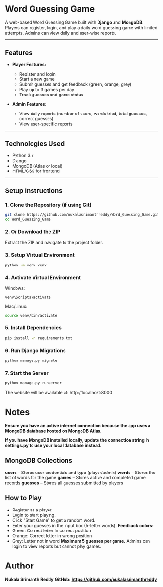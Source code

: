 # Word Guessing Game

A web-based Word Guessing Game built with **Django** and **MongoDB**. Players can register, login, and play a daily word guessing game with limited attempts. Admins can view daily and user-wise reports.

---

## Features

- **Player Features:**
  - Register and login
  - Start a new game
  - Submit guesses and get feedback (green, orange, grey)
  - Play up to 3 games per day
  - Track guesses and game status

- **Admin Features:**
  - View daily reports (number of users, words tried, total guesses, correct guesses)
  - View user-specific reports

---

## Technologies Used

- Python 3.x  
- Django  
- MongoDB (Atlas or local)  
- HTML/CSS for frontend  

---

## Setup Instructions

### 1. Clone the Repository (if using Git)
```bash
git clone https://github.com/nukalasrimanthreddy/Word_Guessing_Game.git
cd Word_Guessing_Game
```
### 2. Or Download the ZIP
Extract the ZIP and navigate to the project folder.
### 3. Setup Virtual Environment
```bash
python -m venv venv
```
### 4. Activate Virtual Environment
Windows:
```bash
venv\Scripts\activate
```
Mac/Linux:
```bash
source venv/bin/activate
```
### 5. Install Dependencies
```bash
pip install -r requirements.txt
```
### 6. Run Django Migrations
```bash
python manage.py migrate
```
### 7. Start the Server
```bash
python manage.py runserver
```
The website will be available at: http://localhost:8000
# Notes
**Ensure you have an active internet connection because the app uses a MongoDB database hosted on MongoDB Atlas.**

**If you have MongoDB installed locally, update the connection string in settings.py to use your local database instead.**
## MongoDB Collections
**users** – Stores user credentials and type (player/admin)
**words** – Stores the list of words for the game
**games** – Stores active and completed game records
**guesses** – Stores all guesses submitted by players
## How to Play
- Register as a player.
- Login to start playing.
- Click "Start Game" to get a random word.
- Enter your guesses in the input box (5-letter words).
**Feedback colors:**
- Green: Correct letter in correct position
- Orange: Correct letter in wrong position
- Grey: Letter not in word
**Maximum 5 guesses per game.**
Admins can login to view reports but cannot play games.


# Author
**Nukala Srimanth Reddy**
**GitHub: https://github.com/nukalasrimanthreddy**
